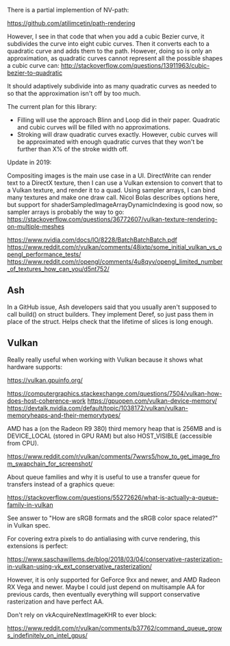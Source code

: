 
There is a partial implemention of NV-path:

https://github.com/atilimcetin/path-rendering

However, I see in that code that when you add a cubic Bezier curve, it subdivides the curve into
eight cubic curves. Then it converts each to a quadratic curve and adds them to the path. However,
doing so is only an approximation, as quadratic curves cannot represent all the possible shapes
a cubic curve can:
http://stackoverflow.com/questions/13911963/cubic-bezier-to-quadratic

It should adaptively subdivide into as many quadratic curves as needed to so that the
approximation isn't off by too much.

The current plan for this library:

- Filling will use the approach Blinn and Loop did in their paper. Quadratic and cubic curves will
  be filled with no approximations.
- Stroking will draw quadratic curves exactly. However, cubic curves will be approximated with
  enough quadratic curves that they won't be further than X% of the stroke width off.

Update in 2019:

Compositing images is the main use case in a UI. DirectWrite can render text to a DirectX texture, then I can use a Vulkan extension to convert that to a Vulkan texture, and render it to a quad. Using sampler arrays, I can bind many textures and make one draw call. Nicol Bolas describes options here, but support for shaderSampledImageArrayDynamicIndexing is good now, so sampler arrays is probably the way to go: https://stackoverflow.com/questions/36772607/vulkan-texture-rendering-on-multiple-meshes


https://www.nvidia.com/docs/IO/8228/BatchBatchBatch.pdf
https://www.reddit.com/r/vulkan/comments/48ixtp/some_initial_vulkan_vs_opengl_performance_tests/
https://www.reddit.com/r/opengl/comments/4u8qyv/opengl_limited_number_of_textures_how_can_you/d5nt752/

## Ash

In a GitHub issue, Ash developers said that you usually aren't supposed to call build() on struct builders. They implement Deref, so just pass them in place of the struct. Helps check that the lifetime of slices is long enough.

## Vulkan

Really really useful when working with Vulkan because it shows what hardware supports:

https://vulkan.gpuinfo.org/

https://computergraphics.stackexchange.com/questions/7504/vulkan-how-does-host-coherence-work
https://gpuopen.com/vulkan-device-memory/
https://devtalk.nvidia.com/default/topic/1038172/vulkan/vulkan-memoryheaps-and-their-memorytypes/

AMD has a (on the Radeon R9 380) third memory heap that is 256MB and is DEVICE_LOCAL (stored in GPU RAM) but also HOST_VISIBLE (accessible from CPU).

https://www.reddit.com/r/vulkan/comments/7wwrs5/how_to_get_image_from_swapchain_for_screenshot/

About queue families and why it is useful to use a transfer queue for transfers instead of a graphics queue:

https://stackoverflow.com/questions/55272626/what-is-actually-a-queue-family-in-vulkan

See answer to "How are sRGB formats and the sRGB color space related?" in Vulkan spec.

For covering extra pixels to do antialiasing with curve rendering, this extensions is perfect:

https://www.saschawillems.de/blog/2018/03/04/conservative-rasterization-in-vulkan-using-vk_ext_conservative_rasterization/

However, it is only supported for GeForce 9xx and newer, and AMD Radeon RX Vega and newer. Maybe I could just depend on multisample AA for previous cards, then eventually everything will support conservative rasterization and have perfect AA.

Don't rely on vkAcquireNextImageKHR to ever block:

https://www.reddit.com/r/vulkan/comments/b37762/command_queue_grows_indefinitely_on_intel_gpus/
